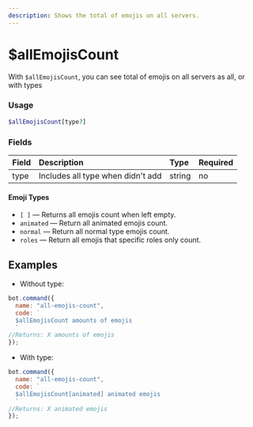 ```yaml
---
description: Shows the total of emojis on all servers.
---
```


# $allEmojisCount

With `$allEmojisCount`, you can see total of emojis on all servers as all, or with types

### Usage

```php
$allEmojisCount[type?]
```

### Fields

| Field | Description | Type | Required |
| :--- | :--- | :--- | :--- |
| type | Includes all type when didn't add | string | no |

#### Emoji Types

* `[ ]` — Returns all emojis count when left empty.
* `animated` — Return all animated emojis count.
* `normal` — Return all normal type emojis count.
* `roles` — Return all emojis that specific roles only count.

## Examples

* Without type:

```javascript
bot.command({
  name: "all-emojis-count",
  code: `
  $allEmojisCount amounts of emojis
  `
//Returns: X amounts of emojis
});
```

* With type:

```javascript
bot.command({
  name: "all-emojis-count",
  code: `
  $allEmojisCount[animated] animated emojis
  `
//Returns: X animated emojis
});
```

